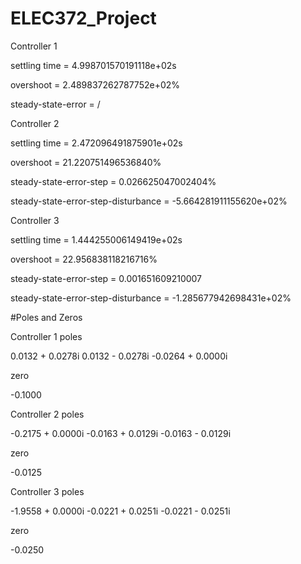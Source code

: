 # ELEC372_Project

Controller 1

settling time = 4.998701570191118e+02s

overshoot = 2.489837262787752e+02%

steady-state-error = /

Controller 2

settling time = 2.472096491875901e+02s

overshoot = 21.220751496536840%

steady-state-error-step = 0.026625047002404%

steady-state-error-step-disturbance = -5.664281911155620e+02%


Controller 3

settling time = 1.444255006149419e+02s

overshoot = 22.956838118216716%

steady-state-error-step = 0.001651609210007

steady-state-error-step-disturbance = -1.285677942698431e+02%

#Poles and Zeros

Controller 1
poles

   0.0132 + 0.0278i
   0.0132 - 0.0278i
  -0.0264 + 0.0000i

zero

   -0.1000

Controller 2
poles

  -0.2175 + 0.0000i
  -0.0163 + 0.0129i
  -0.0163 - 0.0129i

zero

   -0.0125

Controller 3
poles

  -1.9558 + 0.0000i
  -0.0221 + 0.0251i
  -0.0221 - 0.0251i

zero

   -0.0250
